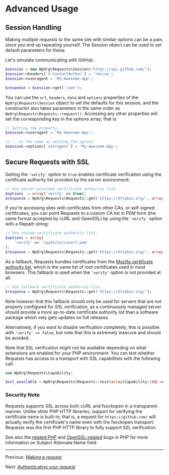 Advanced Usage
==============

Session Handling
----------------
Making multiple requests to the same site with similar options can be a pain,
since you end up repeating yourself. The Session object can be used to set
default parameters for these.

Let's simulate communicating with GitHub.

```php
$session = new WpOrg\Requests\Session('https://api.github.com/');
$session->headers['X-ContactAuthor'] = 'rmccue';
$session->useragent = 'My-Awesome-App';

$response = $session->get('/zen');
```

You can use the `url`, `headers`, `data` and `options` properties of the `WpOrg\Requests\Session`
object to set the defaults for this session, and the constructor also takes
parameters in the same order as `WpOrg\Requests\Requests::request()`. Accessing any other
properties will set the corresponding key in the options array; that is:

```php
// Setting the property...
$session->useragent = 'My-Awesome-App';

// ...is the same as setting the option
$session->options['useragent'] = 'My-Awesome-App';
```


Secure Requests with SSL
------------------------
Setting the `'verify'` option to `true` enables certificate verification using the certificate authority list provided by the server environment:

```php
// Use server-provided certificate authority list.
$options  = array('verify' => true);
$response = WpOrg\Requests\Requests::get('https://httpbin.org/', array(), $options);
```

If you're accessing sites with certificates from other CAs, or self-signed certificates, you can point Requests to a custom CA list in PEM form (the same format accepted by cURL and OpenSSL) by using the `'verify'` option with a filepath string:

```php
// Use custom certificate authority list.
$options = array(
    'verify' => '/path/to/cacert.pem'
);
$response = WpOrg\Requests\Requests::get('https://httpbin.org/', array(), $options);
```

As a fallback, Requests bundles certificates from the [Mozilla certificate authority list][],
which is the same list of root certificates used in most browsers. This fallback is used when the `'verify'` option is not provided at all:

```php
// Use fallback certificate authority list.
$response = WpOrg\Requests\Requests::get('https://httpbin.org/');
```

Note however that this fallback should only be used for servers that are not properly configured for SSL verification, as a continuously managed server should provide a more up-to-date certificate authority list than a software package which only gets updates on full releases.

Alternatively, if you want to disable verification completely, this is possible
with `'verify' => false`, but note that this is extremely insecure and should be
avoided.

Note that SSL verification might not be available depending on what extensions
are enabled for your PHP environment. You can test whether Requests has
access to a transport with SSL capabilities with the following call:

```php
use WpOrg\Requests\Capability;

$ssl_available = WpOrg\Requests\Requests::test(array(Capability::SSL => true));
```

### Security Note
Requests supports SSL across both cURL and fsockopen in a transparent manner.
Unlike other PHP HTTP libraries, support for verifying the certificate name is
built-in; that is, a request for `https://github.com/` will actually verify the
certificate's name even with the fsockopen transport. Requests was the
first PHP HTTP library to fully support SSL verification.

See also the [related PHP][php-bug-47030] and [OpenSSL-related][php-bug-55820]
bugs in PHP for more information on Subject Alternate Name field.

[Mozilla certificate authority list]: https://www.mozilla.org/projects/security/certs/
[php-bug-47030]: https://php.net/47030
[php-bug-55820]: https://php.net/55820

***

Previous: [Making a request](usage.md)

Next: [Authenticating your request](authentication.md)
